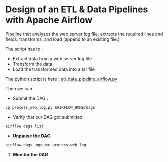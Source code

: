 # Design of an ETL & Data Pipelines with Apache Airflow
Pipeline that analyzes the web server log file, extracts the required lines and fields, transforms, and load (append to an existing file.)

The script has to :
- Extract data from a web server log file
- Transform the data
- Load the transformed data into a tar file

The python script is here : [etl_data_pipeline_airflow.py](https://github.com/pgrondein/etl_data_pipeline_airflow/blob/09fce008cebd6028dcf3a1cd920f5c9718206aa2/etl_pipeline_dag.py)

Then we can 
- Submit the DAG :

```markdown
cp process_web_log.py $AIRFLOW_HOME/dags
```

- Verify that our DAG got submitted

```markdown
airflow dags list
```

- ****Unpause the DAG****

```markdown
airflow dags unpause process_web_log
```

1. ****Monitor the DAG****
